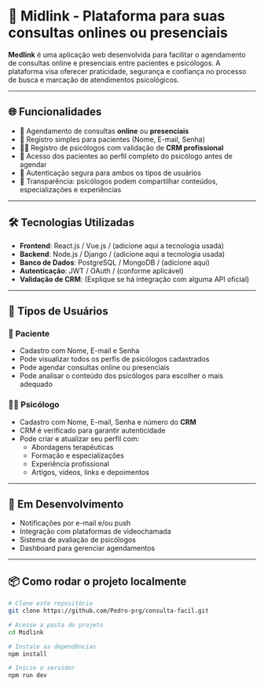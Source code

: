 # 🧠 Midlink - Plataforma para suas consultas onlines ou presenciais

**Medlink** é uma aplicação web desenvolvida para facilitar o agendamento de consultas online e presenciais entre pacientes e psicólogos. A plataforma visa oferecer praticidade, segurança e confiança no processo de busca e marcação de atendimentos psicológicos.

---

## 🌐 Funcionalidades

- 📅 Agendamento de consultas **online** ou **presenciais**
- 👤 Registro simples para pacientes (Nome, E-mail, Senha)
- 🧑‍⚕️ Registro de psicólogos com validação de **CRM profissional**
- 🔎 Acesso dos pacientes ao perfil completo do psicólogo antes de agendar
- 🔐 Autenticação segura para ambos os tipos de usuários
- 💬 Transparência: psicólogos podem compartilhar conteúdos, especializações e experiências

---

## 🛠️ Tecnologias Utilizadas

- **Frontend**: React.js / Vue.js / (adicione aqui a tecnologia usada)
- **Backend**: Node.js / Django / (adicione aqui a tecnologia usada)
- **Banco de Dados**: PostgreSQL / MongoDB / (adicione aqui)
- **Autenticação**: JWT / OAuth / (conforme aplicável)
- **Validação de CRM**: (Explique se há integração com alguma API oficial)

---

## 👥 Tipos de Usuários

### 🧑 Paciente
- Cadastro com Nome, E-mail e Senha
- Pode visualizar todos os perfis de psicólogos cadastrados
- Pode agendar consultas online ou presenciais
- Pode analisar o conteúdo dos psicólogos para escolher o mais adequado

### 🧑‍⚕️ Psicólogo
- Cadastro com Nome, E-mail, Senha e número do **CRM**
- CRM é verificado para garantir autenticidade
- Pode criar e atualizar seu perfil com:
  - Abordagens terapêuticas
  - Formação e especializações
  - Experiência profissional
  - Artigos, vídeos, links e depoimentos

---

## 🚧 Em Desenvolvimento

- Notificações por e-mail e/ou push
- Integração com plataformas de videochamada
- Sistema de avaliação de psicólogos
- Dashboard para gerenciar agendamentos

---

## 📦 Como rodar o projeto localmente

```bash
# Clone este repositório
git clone https://github.com/Pedro-prg/consulta-facil.git

# Acesse a pasta do projeto
cd Midlink

# Instale as dependências
npm install

# Inicie o servidor
npm run dev

